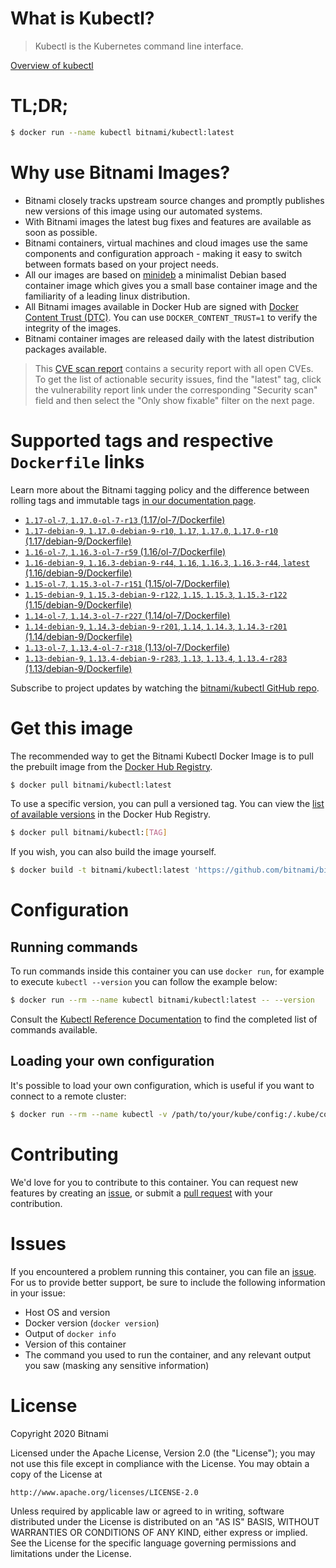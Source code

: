 
# What is Kubectl?

> Kubectl is the Kubernetes command line interface.

[Overview of kubectl](https://kubernetes.io/docs/reference/kubectl/overview/)

# TL;DR;

```bash
$ docker run --name kubectl bitnami/kubectl:latest
```

# Why use Bitnami Images?

* Bitnami closely tracks upstream source changes and promptly publishes new versions of this image using our automated systems.
* With Bitnami images the latest bug fixes and features are available as soon as possible.
* Bitnami containers, virtual machines and cloud images use the same components and configuration approach - making it easy to switch between formats based on your project needs.
* All our images are based on [minideb](https://github.com/bitnami/minideb) a minimalist Debian based container image which gives you a small base container image and the familiarity of a leading linux distribution.
* All Bitnami images available in Docker Hub are signed with [Docker Content Trust (DTC)](https://docs.docker.com/engine/security/trust/content_trust/). You can use `DOCKER_CONTENT_TRUST=1` to verify the integrity of the images.
* Bitnami container images are released daily with the latest distribution packages available.


> This [CVE scan report](https://quay.io/repository/bitnami/kubectl?tab=tags) contains a security report with all open CVEs. To get the list of actionable security issues, find the "latest" tag, click the vulnerability report link under the corresponding "Security scan" field and then select the "Only show fixable" filter on the next page.

# Supported tags and respective `Dockerfile` links

Learn more about the Bitnami tagging policy and the difference between rolling tags and immutable tags [in our documentation page](https://docs.bitnami.com/containers/how-to/understand-rolling-tags-containers/).


* [`1.17-ol-7`, `1.17.0-ol-7-r13` (1.17/ol-7/Dockerfile)](https://github.com/bitnami/bitnami-docker-kubectl/blob/1.17.0-ol-7-r13/1.17/ol-7/Dockerfile)
* [`1.17-debian-9`, `1.17.0-debian-9-r10`, `1.17`, `1.17.0`, `1.17.0-r10` (1.17/debian-9/Dockerfile)](https://github.com/bitnami/bitnami-docker-kubectl/blob/1.17.0-debian-9-r10/1.17/debian-9/Dockerfile)
* [`1.16-ol-7`, `1.16.3-ol-7-r59` (1.16/ol-7/Dockerfile)](https://github.com/bitnami/bitnami-docker-kubectl/blob/1.16.3-ol-7-r59/1.16/ol-7/Dockerfile)
* [`1.16-debian-9`, `1.16.3-debian-9-r44`, `1.16`, `1.16.3`, `1.16.3-r44`, `latest` (1.16/debian-9/Dockerfile)](https://github.com/bitnami/bitnami-docker-kubectl/blob/1.16.3-debian-9-r44/1.16/debian-9/Dockerfile)
* [`1.15-ol-7`, `1.15.3-ol-7-r151` (1.15/ol-7/Dockerfile)](https://github.com/bitnami/bitnami-docker-kubectl/blob/1.15.3-ol-7-r151/1.15/ol-7/Dockerfile)
* [`1.15-debian-9`, `1.15.3-debian-9-r122`, `1.15`, `1.15.3`, `1.15.3-r122` (1.15/debian-9/Dockerfile)](https://github.com/bitnami/bitnami-docker-kubectl/blob/1.15.3-debian-9-r122/1.15/debian-9/Dockerfile)
* [`1.14-ol-7`, `1.14.3-ol-7-r227` (1.14/ol-7/Dockerfile)](https://github.com/bitnami/bitnami-docker-kubectl/blob/1.14.3-ol-7-r227/1.14/ol-7/Dockerfile)
* [`1.14-debian-9`, `1.14.3-debian-9-r201`, `1.14`, `1.14.3`, `1.14.3-r201` (1.14/debian-9/Dockerfile)](https://github.com/bitnami/bitnami-docker-kubectl/blob/1.14.3-debian-9-r201/1.14/debian-9/Dockerfile)
* [`1.13-ol-7`, `1.13.4-ol-7-r318` (1.13/ol-7/Dockerfile)](https://github.com/bitnami/bitnami-docker-kubectl/blob/1.13.4-ol-7-r318/1.13/ol-7/Dockerfile)
* [`1.13-debian-9`, `1.13.4-debian-9-r283`, `1.13`, `1.13.4`, `1.13.4-r283` (1.13/debian-9/Dockerfile)](https://github.com/bitnami/bitnami-docker-kubectl/blob/1.13.4-debian-9-r283/1.13/debian-9/Dockerfile)

Subscribe to project updates by watching the [bitnami/kubectl GitHub repo](https://github.com/bitnami/bitnami-docker-kubectl).

# Get this image

The recommended way to get the Bitnami Kubectl Docker Image is to pull the prebuilt image from the [Docker Hub Registry](https://hub.docker.com/r/bitnami/kubectl).

```bash
$ docker pull bitnami/kubectl:latest
```

To use a specific version, you can pull a versioned tag. You can view the [list of available versions](https://hub.docker.com/r/bitnami/kubectl/tags/) in the Docker Hub Registry.

```bash
$ docker pull bitnami/kubectl:[TAG]
```

If you wish, you can also build the image yourself.

```bash
$ docker build -t bitnami/kubectl:latest 'https://github.com/bitnami/bitnami-docker-kubectl.git#master:1.16/debian-9'
```

# Configuration

## Running commands

To run commands inside this container you can use `docker run`, for example to execute `kubectl --version` you can follow the example below:

```bash
$ docker run --rm --name kubectl bitnami/kubectl:latest -- --version
```

Consult the [Kubectl Reference Documentation](https://kubernetes.io/docs/reference/generated/kubectl/kubectl-commands) to find the completed list of commands available.

## Loading your own configuration

It's possible to load your own configuration, which is useful if you want to connect to a remote cluster:

```bash
$ docker run --rm --name kubectl -v /path/to/your/kube/config:/.kube/config bitnami/kubectl:latest
```

# Contributing

We'd love for you to contribute to this container. You can request new features by creating an [issue](https://github.com/bitnami/bitnami-docker-kubectl/issues), or submit a [pull request](https://github.com/bitnami/bitnami-docker-kubectl/pulls) with your contribution.

# Issues

If you encountered a problem running this container, you can file an [issue](https://github.com/bitnami/bitnami-docker-kubectl/issues). For us to provide better support, be sure to include the following information in your issue:

- Host OS and version
- Docker version (`docker version`)
- Output of `docker info`
- Version of this container
- The command you used to run the container, and any relevant output you saw (masking any sensitive information)

# License

Copyright 2020 Bitnami

Licensed under the Apache License, Version 2.0 (the "License");
you may not use this file except in compliance with the License.
You may obtain a copy of the License at

    http://www.apache.org/licenses/LICENSE-2.0

Unless required by applicable law or agreed to in writing, software
distributed under the License is distributed on an "AS IS" BASIS,
WITHOUT WARRANTIES OR CONDITIONS OF ANY KIND, either express or implied.
See the License for the specific language governing permissions and
limitations under the License.
